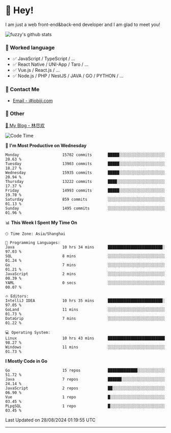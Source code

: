 # 👋 Hey!

I am just a web front-end&back-end developer and I am glad to meet you!

![fuzzy's github stats](https://github-readme-stats.vercel.app/api?username=JaydenForYou&&show_icons=true&&title_color=1abc9c&&icon_color=1abc9c)


### 📝 Worked language

- ✅ JavaScript / TypeScript / ...
- ✅ React Native / UNI-App / Taro / ...
- ✅ Vue.js / React.js / ...
- ✅ Node.js / PHP / NestJS / JAVA / GO / PYTHON / ...

### 📮 Contact Me

- [Email - i#iobiji.com](mailto:i@iobiji.com)


### 🤪 Other

[📌 My Blog - 林尽欢](https://iobiji.com)

<!--START_SECTION:waka-->
![Code Time](http://img.shields.io/badge/Code%20Time-978%20hrs%2014%20mins-blue)

📅 **I'm Most Productive on Wednesday** 

```text
Monday                   15702 commits       █████░░░░░░░░░░░░░░░░░░░░   20.63 % 
Tuesday                  13903 commits       █████░░░░░░░░░░░░░░░░░░░░   18.27 % 
Wednesday                15935 commits       █████░░░░░░░░░░░░░░░░░░░░   20.94 % 
Thursday                 13222 commits       ████░░░░░░░░░░░░░░░░░░░░░   17.37 % 
Friday                   14993 commits       █████░░░░░░░░░░░░░░░░░░░░   19.70 % 
Saturday                 859 commits         ░░░░░░░░░░░░░░░░░░░░░░░░░   01.13 % 
Sunday                   1495 commits        ░░░░░░░░░░░░░░░░░░░░░░░░░   01.96 % 
```


📊 **This Week I Spent My Time On** 

```text
🕑︎ Time Zone: Asia/Shanghai

💬 Programming Languages: 
Java                     10 hrs 34 mins      ████████████████████████░   97.03 % 
SQL                      8 mins              ░░░░░░░░░░░░░░░░░░░░░░░░░   01.24 % 
Go                       7 mins              ░░░░░░░░░░░░░░░░░░░░░░░░░   01.21 % 
JavaScript               2 mins              ░░░░░░░░░░░░░░░░░░░░░░░░░   00.39 % 
YAML                     0 secs              ░░░░░░░░░░░░░░░░░░░░░░░░░   00.07 % 

🔥 Editors: 
IntelliJ IDEA            10 hrs 35 mins      ████████████████████████░   97.05 % 
GoLand                   11 mins             ░░░░░░░░░░░░░░░░░░░░░░░░░   01.73 % 
DataGrip                 7 mins              ░░░░░░░░░░░░░░░░░░░░░░░░░   01.22 % 

💻 Operating System: 
Linux                    10 hrs 43 mins      █████████████████████████   98.27 % 
Windows                  11 mins             ░░░░░░░░░░░░░░░░░░░░░░░░░   01.73 % 
```

**I Mostly Code in Go** 

```text
Go                       15 repos            █████████████░░░░░░░░░░░░   51.72 % 
Java                     7 repos             ██████░░░░░░░░░░░░░░░░░░░   24.14 % 
JavaScript               2 repos             ██░░░░░░░░░░░░░░░░░░░░░░░   06.90 % 
Vue                      1 repo              █░░░░░░░░░░░░░░░░░░░░░░░░   03.45 % 
PLpgSQL                  1 repo              █░░░░░░░░░░░░░░░░░░░░░░░░   03.45 % 
```




 Last Updated on 28/08/2024 01:19:55 UTC
<!--END_SECTION:waka-->
---
